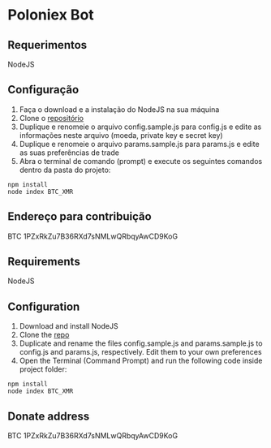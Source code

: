 # Poloniex Bot

## Requerimentos
NodeJS

## Configuração
1. Faça o download e a instalação do NodeJS na sua máquina
2. Clone o [repositório](https://github.com/rafaelcmrj/bot-btc-poloniex)
3. Duplique e renomeie o arquivo config.sample.js para config.js e edite as informações neste arquivo (moeda, private key e secret key)
4. Duplique e renomeie o arquivo params.sample.js para params.js e edite as suas preferências de trade
5. Abra o terminal de comando (prompt) e execute os seguintes comandos dentro da pasta do projeto:
```
npm install
node index BTC_XMR
```

## Endereço para contribuição
BTC 1PZxRkZu7B36RXd7sNMLwQRbqyAwCD9KoG

## Requirements
NodeJS

## Configuration
1. Download and install NodeJS
2. Clone the [repo](https://github.com/rafaelcmrj/bot-btc-poloniex)
3. Duplicate and rename the files config.sample.js and params.sample.js to config.js and params.js, respectively. Edit them to your own preferences
4. Open the Terminal (Command Prompt) and run the following code inside project folder:
```
npm install
node index BTC_XMR
```

## Donate address
BTC 1PZxRkZu7B36RXd7sNMLwQRbqyAwCD9KoG
